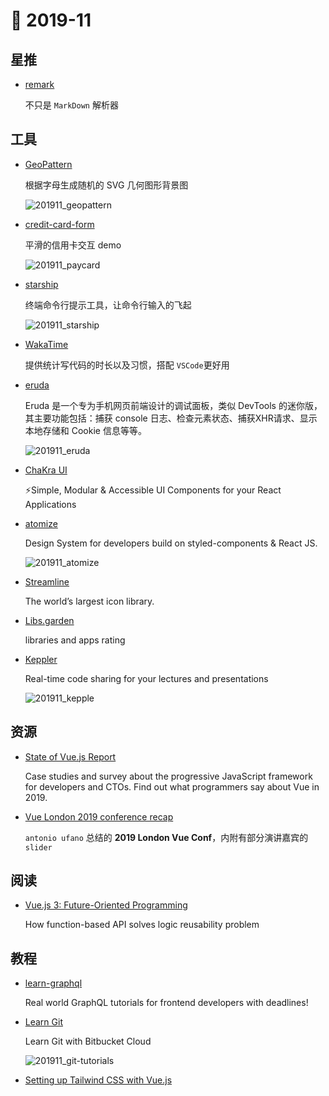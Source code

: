 # 📖 2019-11

## 星推

- [remark](https://github.com/remarkjs/remark)

    不只是 `MarkDown` 解析器

## 工具

- [GeoPattern](https://github.com/btmills/geopattern)

    根据字母生成随机的 SVG 几何图形背景图
    
    ![201911_geopattern](http://xlbd.me/content/images/2019/11/201911_geopattern-1.jpg)


- [credit-card-form](https://github.com/muhammederdem/credit-card-form)

  平滑的信用卡交互 demo
  
  ![201911_paycard](http://xlbd.me/content/images/2019/11/201911_paycard.gif)


- [starship](https://github.com/starship/starship)
    
    终端命令行提示工具，让命令行输入的飞起
    
    ![201911_starship](http://xlbd.me/content/images/2019/11/201911_starship.gif)


- [WakaTime](https://wakatime.com)

    提供统计写代码的时长以及习惯，搭配 `VSCode`更好用
    
- [eruda](https://github.com/liriliri/eruda)

    Eruda 是一个专为手机网页前端设计的调试面板，类似 DevTools 的迷你版，其主要功能包括：捕获 console 日志、检查元素状态、捕获XHR请求、显示本地存储和 Cookie 信息等等。
    
    ![201911_eruda](http://xlbd.me/content/images/2019/11/201911_eruda-1.jpg)


- [ChaKra UI](https://github.com/chakra-ui/chakra-ui)

    ⚡️Simple, Modular & Accessible UI Components for your React Applications

- [atomize](https://github.com/proksh/atomize)

    Design System for developers build on styled-components & React JS.
    
    ![201911_atomize](http://xlbd.me/content/images/2019/11/201911_atomize-1.png)


- [Streamline](https://streamlineicons.com/)

    The world’s largest icon library.

- [Libs.garden](https://libs.garden/)

    libraries and apps rating

- [Keppler](https://brunosimon.github.io/keppler/)

    Real-time code sharing for your lectures and presentations
    
    ![201911_kepple](http://xlbd.me/content/images/2019/11/201911_keppler-1.jpg)


## 资源

- [State of Vue.js Report](https://www.monterail.com/state-of-vuejs-report)

    Case studies and survey about the progressive JavaScript framework for developers and CTOs. Find out what programmers say about Vue in 2019.
    
- [Vue London 2019 conference recap](https://www.uf4no.com/articles/vue-london-2019-conference-recap-with-slides-and-code-39)

    `antonio ufano` 总结的 **2019 London Vue Conf**，内附有部分演讲嘉宾的 `slider`

## 阅读

- [Vue.js 3: Future-Oriented Programming](https://blog.bitsrc.io/vue-js-3-future-oriented-programming-54dee797988b)

    How function-based API solves logic reusability problem

## 教程

- [learn-graphql](https://github.com/hasura/learn-graphql)

    Real world GraphQL tutorials for frontend developers with deadlines!

- [Learn Git](https://www.atlassian.com/git/tutorials/learn-git-with-bitbucket-cloud)

    Learn Git with Bitbucket Cloud

    ![201911_git-tutorials](http://xlbd.me/content/images/2019/11/201911_git-tutorials-1.jpg)

    
- [Setting up Tailwind CSS with Vue.js](https://markus.oberlehner.net/blog/setting-up-tailwind-css-with-vue/)